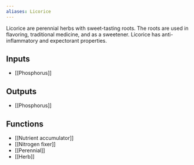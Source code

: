 ```yaml
---
aliases: Licorice
---
```

Licorice are perennial herbs with sweet-tasting roots. The roots are used in flavoring, traditional medicine, and as a sweetener. Licorice has anti-inflammatory and expectorant properties.
## Inputs
- [[Phosphorus]]

## Outputs
- [[Phosphorus]]

## Functions
- [[Nutrient accumulator]]
- [[Nitrogen fixer]]
- [[Perennial]]
- [[Herb]]